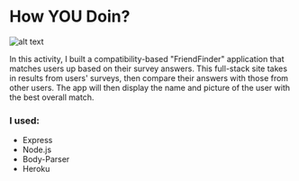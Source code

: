 # How YOU Doin?

![alt text](https://media.giphy.com/media/11SIBu3s72Co8w/giphy.gif "Friends")


In this activity, I built a compatibility-based "FriendFinder" application that matches users up based on their survey answers. This full-stack site takes in results from users' surveys, then compare their answers with those from other users. The app will then display the name and picture of the user with the best overall match.

### I used:
* Express
* Node.js
* Body-Parser
* Heroku
